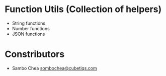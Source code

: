 # Function Utils (Collection of helpers)
- String functions
- Number functions
- JSON functions

# Constributors
- Sambo Chea <sombochea@cubetiqs.com>
